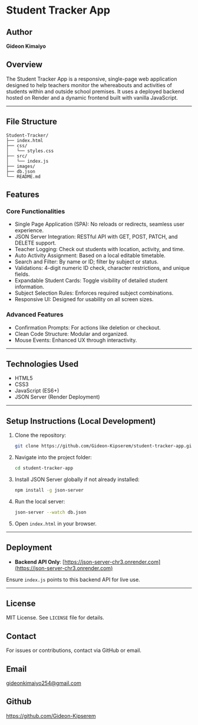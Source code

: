 # Student Tracker App

## Author
**Gideon Kimaiyo**

## Overview
The Student Tracker App is a responsive, single-page web application designed to help teachers monitor the whereabouts and activities of students within and outside school premises. It uses a deployed backend hosted on Render and a dynamic frontend built with vanilla JavaScript.

---

## File Structure

```
Student-Tracker/
├── index.html
├── css/
│   └── styles.css
├── src/
│   └── index.js
├── images/
├── db.json
└── README.md
```

## Features

### Core Functionalities
- Single Page Application (SPA): No reloads or redirects, seamless user experience.
- JSON Server Integration: RESTful API with GET, POST, PATCH, and DELETE support.
- Teacher Logging: Check out students with location, activity, and time.
- Auto Activity Assignment: Based on a local editable timetable.
- Search and Filter: By name or ID; filter by subject or status.
- Validations: 4-digit numeric ID check, character restrictions, and unique fields.
- Expandable Student Cards: Toggle visibility of detailed student information.
- Subject Selection Rules: Enforces required subject combinations.
- Responsive UI: Designed for usability on all screen sizes.

### Advanced Features
- Confirmation Prompts: For actions like deletion or checkout.
- Clean Code Structure: Modular and organized.
- Mouse Events: Enhanced UX through interactivity.

---

## Technologies Used
- HTML5
- CSS3
- JavaScript (ES6+)
- JSON Server (Render Deployment)

---

## Setup Instructions (Local Development)

1. Clone the repository:
   ```bash
   git clone https://github.com/Gideon-Kipserem/student-tracker-app.git
   ```

2. Navigate into the project folder:
   ```bash
   cd student-tracker-app
   ```

3. Install JSON Server globally if not already installed:
   ```bash
   npm install -g json-server
   ```

4. Run the local server:
   ```bash
   json-server --watch db.json
   ```

5. Open `index.html` in your browser.

---

## Deployment

- **Backend API Only**: [https://json-server-chr3.onrender.com](https://json-server-chr3.onrender.com)

Ensure `index.js` points to this backend API for live use.

---

## License
MIT License. See `LICENSE` file for details.

## Contact
For issues or contributions, contact via GitHub or email.
  
  ## Email
  gideonkimaiyo254@gmail.com

  ## Github
 https://github.com/Gideon-Kipserem
